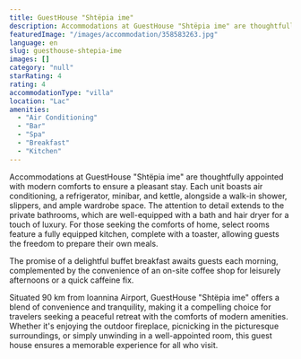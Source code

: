 ```yaml
---
title: GuestHouse "Shtëpia ime"
description: Accommodations at GuestHouse "Shtëpia ime" are thoughtfully appointed with modern comforts to ensure a pleasant stay. Each unit boasts air conditioning, a refri
featuredImage: "/images/accommodation/358583263.jpg"
language: en
slug: guesthouse-shtepia-ime
images: []
category: "null"
starRating: 4
rating: 4
accommodationType: "villa"
location: "Lac"
amenities:
  - "Air Conditioning"
  - "Bar"
  - "Spa"
  - "Breakfast"
  - "Kitchen"
---
```


Accommodations at GuestHouse "Shtëpia ime" are thoughtfully appointed with modern comforts to ensure a pleasant stay. Each unit boasts air conditioning, a refrigerator, minibar, and kettle, alongside a walk-in shower, slippers, and ample wardrobe space. The attention to detail extends to the private bathrooms, which are well-equipped with a bath and hair dryer for a touch of luxury. For those seeking the comforts of home, select rooms feature a fully equipped kitchen, complete with a toaster, allowing guests the freedom to prepare their own meals.

The promise of a delightful buffet breakfast awaits guests each morning, complemented by the convenience of an on-site coffee shop for leisurely afternoons or a quick caffeine fix.

Situated 90 km from Ioannina Airport, GuestHouse "Shtëpia ime" offers a blend of convenience and tranquility, making it a compelling choice for travelers seeking a peaceful retreat with the comforts of modern amenities. Whether it's enjoying the outdoor fireplace, picnicking in the picturesque surroundings, or simply unwinding in a well-appointed room, this guest house ensures a memorable experience for all who visit.

